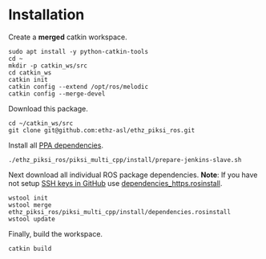 # Installation
Create a **merged** catkin workspace.
```
sudo apt install -y python-catkin-tools
cd ~
mkdir -p catkin_ws/src
cd catkin_ws
catkin init
catkin config --extend /opt/ros/melodic
catkin config --merge-devel
```

Download this package.
```
cd ~/catkin_ws/src
git clone git@github.com:ethz-asl/ethz_piksi_ros.git
```

Install all [PPA dependencies](install/prepare-jenkins-slave.sh).
```
./ethz_piksi_ros/piksi_multi_cpp/install/prepare-jenkins-slave.sh
```

Next download all individual ROS package dependencies.
**Note**: If you have not setup [SSH keys in GitHub](https://help.github.com/en/enterprise/2.16/user/articles/generating-a-new-ssh-key-and-adding-it-to-the-ssh-agent) use [dependencies_https.rosinstall](install/dependencies_https.rosinstall).
```
wstool init
wstool merge ethz_piksi_ros/piksi_multi_cpp/install/dependencies.rosinstall
wstool update
```

Finally, build the workspace.
```
catkin build
```

